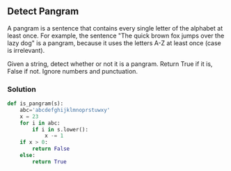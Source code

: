 ## Detect Pangram
A pangram is a sentence that contains every single letter of the alphabet at least once. For example, the sentence "The quick brown fox jumps over the lazy dog" is a pangram, because it uses the letters A-Z at least once (case is irrelevant).

Given a string, detect whether or not it is a pangram. Return True if it is, False if not. Ignore numbers and punctuation.
### Solution
```python
def is_pangram(s):
    abc='abcdefghijklmnoprstuwxy'
    x = 23 
    for i in abc:
        if i in s.lower():
            x -= 1
    if x > 0:
        return False
    else: 
        return True
```
